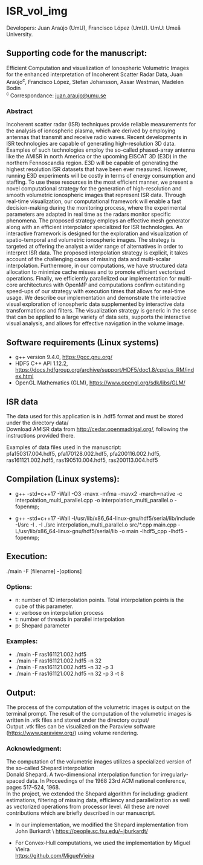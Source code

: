 # ISR_vol_img
Developers: Juan Araújo (UmU), Francisco López (UmU). UmU: Umeå University.

## Supporting code for the manuscript:
Efficient Computation and visualization of Ionospheric Volumetric Images for the enhanced interpretation of Incoherent Scatter Radar Data,
Juan Araújo<sup>c</sup>, Francisco López, Stefan Johansson, Assar Westman, Madelen Bodin\
<sup>c</sup> Correspondance: juan.araujo@umu.se 

### Abstract
Incoherent scatter radar (ISR) techniques provide reliable measurements for the analysis of ionospheric plasma, which are derived by employing antennas that transmit and receive radio waves.
Recent developments in ISR technologies are capable of generating high-resolution 3D data. Examples of such technologies employ the so-called phased-array antenna like the AMISR in north
America or the upcoming EISCAT 3D (E3D) in the northern Fennoscandia region. E3D will be capable of generating the highest resolution ISR datasets that have been ever measured. However, running E3D experiments will be costly in terms of energy consumption and staffing. To use these resources in the most efficient manner, we present a novel computational strategy for the generation of high-resolution and smooth volumetric ionospheric images that represent ISR data. Through real-time visualization, our computational framework will enable a fast decision-making during the monitoring process, where the experimental parameters are adapted in real time as the radars monitor specific phenomena. The proposed strategy employs an effective mesh generator along with an efficient interpolator specialized for ISR technologies. An interactive framework is designed for the exploration and visualization of spatio-temporal and volumetric ionospheric images. The strategy is targeted at offering the analyst a wider range of alternatives in order to interpret ISR data. The proposed interpolation strategy is explicit, it takes account of the challenging cases of missing data and multi-scalar interpolation. Furthermore, in our computations, we have structured data allocation to minimize cache misses and to promote efficient vectorized operations. Finally, we efficiently parallelized our implementation for multi-core architectures with OpenMP and computations confirm outstanding speed-ups of our strategy with execution times that allows for real-time usage. We describe our implementation and demonstrate the interactive visual exploration of ionospheric data supplemented by interactive data transformations and filters. The visualization strategy is generic in the sense that can be applied to a large variety of data sets, supports the interactive visual analysis, and allows for effective navigation in the volume image.

## Software requirements (Linux systems)
+ g++ version 9.4.0, https://gcc.gnu.org/
+ HDF5 C++ API 1.12.2, https://docs.hdfgroup.org/archive/support/HDF5/doc1.8/cpplus_RM/index.html
+ OpenGL Mathematics (GLM), https://www.opengl.org/sdk/libs/GLM/

## ISR data
The data used for this application is in .hdf5 format and must be stored under the directory data/\
Download AMISR data from http://cedar.openmadrigal.org/, following the instructions provided there.

Examples of data files used in the manuscript:\
pfa150317.004.hdf5, pfa170128.002.hdf5, pfa200116.002.hdf5, ras161121.002.hdf5, ras190510.004.hdf5, ras200113.004.hdf5

## Compilation  (Linux systems):
+ g++ -std=c++17 -Wall -O3 -mavx -mfma -mavx2 -march=native -c interpolation_multi_parallel.cpp -o interpolation_multi_parallel.o -fopenmp;

+ g++ -std=c++17 -Wall -I/usr/lib/x86_64-linux-gnu/hdf5/serial/lib/include -I/src -I . -I ./src interpolation_multi_parallel.o src/*.cpp main.cpp -L/usr/lib/x86_64-linux-gnu/hdf5/serial/lib -o main -lhdf5_cpp -lhdf5 -fopenmp;



## Execution:
./main -F [filename] -[options]

### Options:
+ n: number of 1D interpolation points. Total interpolation points is the cube of this parameter.
+ v: verbose on interpolation process
+ t: number of threads in parallel interpolation
+ p: Shepard parameter

### Examples:
+ ./main -F ras161121.002.hdf5
+ ./main -F ras161121.002.hdf5 -n 32
+ ./main -F ras161121.002.hdf5 -n 32 -p 3 
+ ./main -F ras161121.002.hdf5 -n 32 -p 3 -t 8

## Output:
The process of the computation of the volumetric images is output on the terminal prompt.
The result of the computation of the volumetric images is written in .vtk files and stored under the directory output/ \
Output .vtk files can be visualized on the Paraview software (https://www.paraview.org/) using volume rendering.

### Acknowledgment:
The computation of the volumetric images utilizes a specialized version of the so-called Shepard interpolation \
Donald Shepard. A two-dimensional interpolation function for irregularly-spaced data. In Proceedings of the 1968 23rd ACM national conference, pages 517–524, 1968. \
In the project, we extended the Shepard algorithm for including: gradient estimations, filtering of missing data, efficiency and parallelization as well as vectorized operations from processor level. All these are novel contributions which are briefly described in our manuscript.

+ In our implementation, we modified the Shepard implementation from John Burkardt \ 
https://people.sc.fsu.edu/~jburkardt/

+ For Convex-Hull computations, we used the implementation by Miguel Vieira \
https://github.com/MiguelVieira

